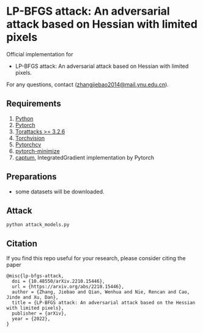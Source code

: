 # LP-BFGS attack: An adversarial attack based on Hessian with limited pixels

Official implementation for

- LP-BFGS attack: An adversarial attack based on Hessian with limited pixels.

For any questions, contact (zhangjiebao2014@mail.ynu.edu.cn).

## Requirements

1. [Python](https://www.python.org/)
2. [Pytorch](https://pytorch.org/)
3. [Torattacks >= 3.2.6](https://github.com/Harry24k/adversarial-attacks-pytorch)
4. [Torchvision](https://pytorch.org/vision/stable/index.html)
5. [Pytorchcv](https://github.com/osmr/imgclsmob)
6. [pytorch-minimize](https://github.com/rfeinman/pytorch-minimize)
7. [captum](https://github.com/pytorch/captum), IntegratedGradient implementation by Pytorch

## Preparations
- some datasets will be downloaded.


## Attack

```
python attack_models.py
```



## Citation

If you find this repo useful for your research, please consider citing the paper

```
@misc{lp-bfgs-attack,
  doi = {10.48550/arXiv.2210.15446},
  url = {https://arxiv.org/abs/2210.15446},
  author = {Zhang, Jiebao and Qian, Wenhua and Nie, Rencan and Cao, Jinde and Xu, Dan},
  title = {LP-BFGS attack: An adversarial attack based on the Hessian with limited pixels},
  publisher = {arXiv},
  year = {2022},
}
```

